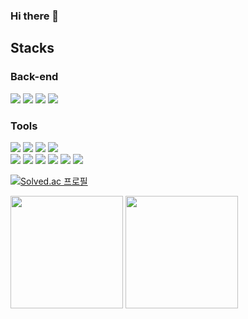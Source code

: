 ### Hi there 👋

<!--
**zyoonshin/zyoonshin** is a ✨ _special_ ✨ repository because its `README.md` (this file) appears on your GitHub profile.

Here are some ideas to get you started:

- 🔭 I’m currently working on ...
- 🌱 I’m currently learning ...
- 👯 I’m looking to collaborate on ...
- 🤔 I’m looking for help with ...
- 💬 Ask me about ...
- 📫 How to reach me: ...
- 😄 Pronouns: ...
- ⚡ Fun fact: ...
-->

## Stacks

### Back-end

<a href="#"><img src="https://img.shields.io/badge/Java-007396?style=flat-square&logo=java&logoColor=white"></a>
<a href="#"><img src="https://img.shields.io/badge/Spring-6DB33F?style=flat-square&logo=Spring&logoColor=white"></a>
<a href="#"><img src="https://img.shields.io/badge/Spring Boot-6DB33F?style=flat-square&logo=Spring Boot&logoColor=white"></a>
<a href="#"><img src="https://img.shields.io/badge/MYSQL-4479A1?style=flat-square&logo=MYSQL&logoColor=white"></a>

### Tools

<a href="#"><img src="https://img.shields.io/badge/Visual Studio Code-007ACC?style=flat-square&logo=Visual Studio Code&logoColor=white"></a>
<a href="#"><img src="https://img.shields.io/badge/GitHub-181717?style=flat-square&logo=GitHub&logoColor=white"/></a>
<a href="#"><img src="https://img.shields.io/badge/Eclipse IDE-2C2255?style=flat-square&logo=Eclipse IDE&logoColor=white"></a>
<a href="#"><img src="https://img.shields.io/badge/IntelliJ IDEA-000000?style=flat-square&logo=IntelliJ IDEA&logoColor=white"></a>
<br>
<a href="#"><img src="https://img.shields.io/badge/Postman-FF6C37?style=flat-square&logo=Postman&logoColor=white"/></a>
<a href="#"><img src="https://img.shields.io/badge/Figma-F24E1E?style=flat-square&logo=Figma&logoColor=white"/></a>
<a href="#"><img src="https://img.shields.io/badge/Naver Cloud Platform-03C75A?style=flat-square&logo=Naver&logoColor=white"></a>
<a href="#"><img src="https://img.shields.io/badge/AWS-232F3E?style=flat-square&logo=Amazon AWS&logoColor=white"></a>
<a href="#"><img src="https://img.shields.io/badge/Docker-2496ED?style=flat-square&logo=Docker&logoColor=white"></a>
<a href="#"><img src="https://img.shields.io/badge/Cisco-1BA0D7?style=flat-square&logo=Cisco&logoColor=white"></a>

[![Solved.ac 프로필](http://mazassumnida.wtf/api/v2/generate_badge?boj={zyoonshin})](https://solved.ac/{zyoonshin})

<p>
  <img height="180em" src="https://github-readme-stats.vercel.app/api?username=zyoonshin&show_icons=true&include_all_commits=true&bg_color=30,e96443,904e95&title_color=fff&text_color=fff">
  <img height="180em" src="https://github-readme-stats.vercel.app/api/top-langs/?username=zyoonshin&layout=compact&bg_color=30,e96443,904e95&title_color=fff&text_color=fff">
</p>
